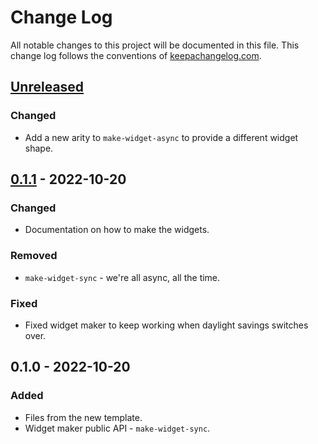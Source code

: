 # Change Log
All notable changes to this project will be documented in this file. This change log follows the conventions of [keepachangelog.com](http://keepachangelog.com/).

## [Unreleased]
### Changed
- Add a new arity to `make-widget-async` to provide a different widget shape.

## [0.1.1] - 2022-10-20
### Changed
- Documentation on how to make the widgets.

### Removed
- `make-widget-sync` - we're all async, all the time.

### Fixed
- Fixed widget maker to keep working when daylight savings switches over.

## 0.1.0 - 2022-10-20
### Added
- Files from the new template.
- Widget maker public API - `make-widget-sync`.

[Unreleased]: https://github.com/your-name/clojureshop/compare/0.1.1...HEAD
[0.1.1]: https://github.com/your-name/clojureshop/compare/0.1.0...0.1.1
